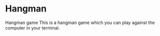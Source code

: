 # Hangman
Hangman game
This is a hangman game which you can play against the computer in your terminal.
